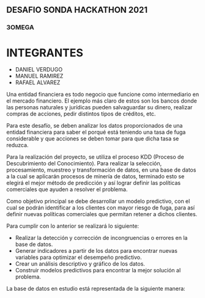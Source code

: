 ## DESAFIO SONDA HACKATHON 2021

### 3OMEGA

# INTEGRANTES
- DANIEL VERDUGO
- MANUEL RAMIREZ
- RAFAEL ALVAREZ

Una entidad financiera es todo negocio que funcione como intermediario en el mercado financiero. El ejemplo más claro de estos son los bancos donde las personas naturales y jurídicas pueden salvaguardar su dinero, realizar compras de acciones, pedir distintos tipos de créditos, etc.

Para este desafío, se deben analizar los datos proporcionados de una entidad financiera para saber el porqué está teniendo una tasa de fuga considerable y que acciones se deben tomar para que dicha tasa se reduzca.

Para la realización del proyecto, se utiliza el proceso KDD (Proceso de Descubrimiento del Conocimiento). Para realizar la selección, procesamiento, muestreo y transformación de datos, en una base de datos a la cual se aplicarán procesos de minería de datos, terminado esto se elegirá el mejor método de predicción y así lograr definir las políticas comerciales que ayuden a resolver el problema.

Como objetivo principal se debe desarrollar un modelo predictivo, con el cual se podrán identificar a los clientes con mayor riesgo de fuga, para así definir nuevas políticas comerciales que permitan retener a dichos clientes.

Para cumplir con lo anterior se realizará lo siguiente:

-	Realizar la detección y corrección de incongruencias o errores en la base de datos.
-	Generar indicadores a partir de los datos para encontrar nuevas variables para optimizar el desempeño predictivo.
-	Crear un análisis descriptivo y gráfico de los datos.
-	Construir modelos predictivos para encontrar la mejor solución al problema.
 
La base de datos en estudio está representada de la siguiente manera:

